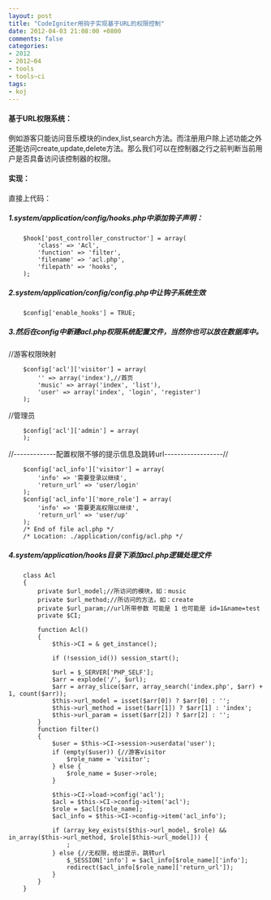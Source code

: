 ```yaml
---
layout: post
title: "CodeIgniter用钩子实现基于URL的权限控制"
date: 2012-04-03 21:08:00 +0800
comments: false
categories:
- 2012
- 2012~04
- tools
- tools~ci
tags:
- koj
---
```

#### 基于URL权限系统：
  例如游客只能访问音乐模块的index,list,search方法。而注册用户除上述功能之外还能访问create,update,delete方法。那么我们可以在控制器之行之前判断当前用户是否具备访问该控制器的权限。

#### 实现：
直接上代码：  
##### 1.system/application/config/hooks.php中添加钩子声明：
```
	$hook['post_controller_constructor'] = array(
		'class' => 'Acl',
		'function' => 'filter',
		'filename' => 'acl.php',
		'filepath' => 'hooks',
	);
```
##### 2.system/application/config/config.php中让钩子系统生效
```
	$config['enable_hooks'] = TRUE;
```
##### 3.然后在config中新建acl.php权限系统配置文件，当然你也可以放在数据库中。
//游客权限映射
```
	$config['acl']['visitor'] = array(
		'' => array('index'),//首页
		'music' => array('index', 'list'),
		'user' => array('index', 'login', 'register')
	);
```
//管理员
```
	$config['acl']['admin'] = array(
	);
```
//-------------配置权限不够的提示信息及跳转url------------------//
```
	$config['acl_info']['visitor'] = array(
		'info' => '需要登录以继续',
		'return_url' => 'user/login'
	);
	$config['acl_info']['more_role'] = array(
		'info' => '需要更高权限以继续',
		'return_url' => 'user/up'
	);
	/* End of file acl.php */
	/* Location: ./application/config/acl.php */
```
##### 4.system/application/hooks目录下添加acl.php逻辑处理文件
```
	class Acl
	{
		private $url_model;//所访问的模块，如：music
		private $url_method;//所访问的方法，如：create
		private $url_param;//url所带参数 可能是 1 也可能是 id=1&name=test
		private $CI;
	 
		function Acl()
		{
			$this->CI = & get_instance();

			if (!session_id()) session_start();

			$url = $_SERVER['PHP_SELF'];
			$arr = explode('/', $url);
			$arr = array_slice($arr, array_search('index.php', $arr) + 1, count($arr));
			$this->url_model = isset($arr[0]) ? $arr[0] : '';
			$this->url_method = isset($arr[1]) ? $arr[1] : 'index';
			$this->url_param = isset($arr[2]) ? $arr[2] : '';
		}
		function filter()
		{
			$user = $this->CI->session->userdata('user');
			if (empty($user)) {//游客visitor
				$role_name = 'visitor';
			} else {
				$role_name = $user->role;
			}

			$this->CI->load->config('acl');
			$acl = $this->CI->config->item('acl');
			$role = $acl[$role_name];
			$acl_info = $this->CI->config->item('acl_info');

			if (array_key_exists($this->url_model, $role) && in_array($this->url_method, $role[$this->url_model])) {
				;
			} else {//无权限，给出提示，跳转url
				$_SESSION['info'] = $acl_info[$role_name]['info'];
				redirect($acl_info[$role_name]['return_url']);
			}
		}
	}
```

